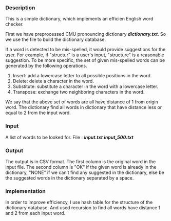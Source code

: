 ### Description
This is a simple dictionary, which implements an efficien English word checker. 

First we have preprocessed CMU pronouncing dictionary ***dictionary.txt***. So we use the file to build the dictionary database.

If a word is detected to be mis-spelled, it would provide suggestions for the user. For example, if "structur" is a user's input, "structure" is a reasonable suggestion. To be more specific, the set of given mis-spelled words can be generated by the following operations.
1. Insert: add a lowercase letter to all possible positions in the word.
2. Delete: delete a character in the word.
3. Substitute: substitute a character in the word with a lowercase letter.
4. Transpose: exchange two neighboring characters in the word.

We say that the above set of words are all have distance of 1 from origin word. The dictionary find all words in dictionary that have distance less or equal to 2 from the input word.

### Input
A list of words to be looked for.
File : ***input.txt*** ***input_500.txt***

### Output
The output is in CSV format. The first column is the original word in the input file. The second column is "OK" if the given word is already in the dictionary, "NONE" if we can’t find any suggested in the dictionary, else be the suggested words in the dictionary separated by a space. 


### Implementation
In order to improve efficiency, I use hash table for the structure of the dictionary database.
And used recursion to find all words have distance 1 and 2 from each input word.

